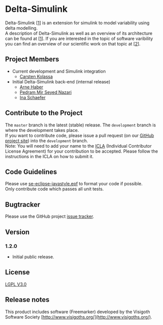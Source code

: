 # Delta-Simulink
Delta-Simulink [[1]] is an extension for simulink to model variability using 
delta modelling.<br/>
A description of Delta-Simulink as well as an overview of its architecture can 
be found at [[1]]. If you are interested in the topic of software varibility you
can find an overview of our scientific work on that topic at [[2]].


## Project Members
* Current development and Simulink integration
    * [Carsten Kolassa](http://www.se-rwth.de/~kolassa/)
* Initial Delta-Simulink back-end (internal release)
    * [Arne Haber](http://www.se-rwth.de/~haber/)
    * [Pedram Mir Seyed Nazari](http://www.se-rwth.de/~nazari/)
    * [Ina Schaefer](https://www.tu-braunschweig.de/isf/team/schaefer)


## Contribute to the Project
The `master` branch is the latest (stable) release. The `development` branch is 
where the development takes place.<br/>
If you want to contribute code, please issue a pull request (on our 
[GitHub project site](https://github.com/RumpeIT/delta-simulink)) into the `development` branch.<br/>
Note: You will need to add your name to the [ICLA](./00.org/RIT_CLA_Delta-Simulink.md) (Individual Contributor 
License Agreement) for your contribution to be accepted. Please follow the 
instructions in the ICLA on how to submit it.


## Code Guidelines
Please use [se-eclipse-javastyle.epf](./00.org/conventions/se-eclipse-javastyle.epf) to 
format your code if possible. <br/>
Only contribute code which passes all unit tests.


## Bugtracker
Please use the GitHub project [issue tracker](https://github.com/RumpeIT/delta-simulink/issues).


## Version
### 1.2.0
 * Initial public release.

## License
[LGPL V3.0](https://github.com/RumpeIT/delta-simulink/blob/master/00.org/Licenses/LICENSE-LGPL.md)


## Release notes
This product includes software (Freemarker) developed by the Visigoth Software 
Society [http://www.visigoths.org/](http://www.visigoths.org/).


[1]: http://www.se-rwth.de/publications/First-Class-Variability-Modeling-in-Matlab-Simulink.pdf
[2]: http://www.se-rwth.de/topics/Variability.php
